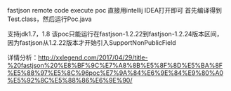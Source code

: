 fastjson remote code execute poc 
直接用intellij IDEA打开即可
首先编译得到Test.class，然后运行Poc.java

支持jdk1.7，1.8
该poc只能运行在fastjson-1.2.22到fastjson-1.2.24版本区间，因为fastjson从1.2.22版本才开始引入SupportNonPublicField

详情分析：http://xxlegend.com/2017/04/29/title-%20fastjson%20%E8%BF%9C%E7%A8%8B%E5%8F%8D%E5%BA%8F%E5%88%97%E5%8C%96poc%E7%9A%84%E6%9E%84%E9%80%A0%E5%92%8C%E5%88%86%E6%9E%90/
